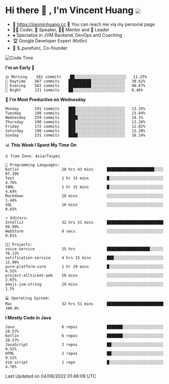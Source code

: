 # Hi there 👋 , I'm Vincent Huang ![](https://komarev.com/ghpvc/?username=Jian-Min-Huang)
- 💎 https://jianminhuang.cc 🙋 You can reach me via my personal page
- 👨‍💻 Coder, 🎤 Speaker, 👨‍🏫 Mentor and 🚀 Leader
- ♠️ Specialize in JVM Backend, DevOps and Coaching
- 🏆 Google Developer Expert (Kotlin)
- 💼 $_purefunc, Co-founder

<!--START_SECTION:waka-->
![Code Time](http://img.shields.io/badge/Code%20Time-0%20secs-blue)

**I'm an Early 🐤** 

```text
🌞 Morning    161 commits    ██░░░░░░░░░░░░░░░░░░░░░░░   11.25% 
🌆 Daytime    567 commits    ██████████░░░░░░░░░░░░░░░   39.62% 
🌃 Evening    582 commits    ██████████░░░░░░░░░░░░░░░   40.67% 
🌙 Night      121 commits    ██░░░░░░░░░░░░░░░░░░░░░░░   8.46%

```
📅 **I'm Most Productive on Wednesday** 

```text
Monday       191 commits    ███░░░░░░░░░░░░░░░░░░░░░░   13.35% 
Tuesday      198 commits    ███░░░░░░░░░░░░░░░░░░░░░░   13.84% 
Wednesday    259 commits    ████░░░░░░░░░░░░░░░░░░░░░   18.1% 
Thursday     190 commits    ███░░░░░░░░░░░░░░░░░░░░░░   13.28% 
Friday       172 commits    ███░░░░░░░░░░░░░░░░░░░░░░   12.02% 
Saturday     190 commits    ███░░░░░░░░░░░░░░░░░░░░░░   13.28% 
Sunday       231 commits    ████░░░░░░░░░░░░░░░░░░░░░   16.14%

```


📊 **This Week I Spent My Time On** 

```text
⌚︎ Time Zone: Asia/Taipei

💬 Programming Languages: 
Kotlin                   28 hrs 43 mins      █████████████████████░░░░   87.39% 
Text                     1 hr 33 mins        █░░░░░░░░░░░░░░░░░░░░░░░░   4.76% 
YAML                     1 hr 32 mins        █░░░░░░░░░░░░░░░░░░░░░░░░   4.69% 
Markdown                 28 mins             ░░░░░░░░░░░░░░░░░░░░░░░░░   1.44% 
SQL                      16 mins             ░░░░░░░░░░░░░░░░░░░░░░░░░   0.83%

🔥 Editors: 
IntelliJ                 32 hrs 51 mins      █████████████████████████   99.99% 
WebStorm                 0 secs              ░░░░░░░░░░░░░░░░░░░░░░░░░   0.01%

🐱‍💻 Projects: 
voice-service            25 hrs              ███████████████████░░░░░░   76.13% 
notification-service     4 hrs 15 mins       ███░░░░░░░░░░░░░░░░░░░░░░   12.96% 
pure-platform-core       1 hr 29 mins        █░░░░░░░░░░░░░░░░░░░░░░░░   4.52% 
project-allticket-web    58 mins             ░░░░░░░░░░░░░░░░░░░░░░░░░   2.97% 
emoji-jvm-string         29 mins             ░░░░░░░░░░░░░░░░░░░░░░░░░   1.5%

💻 Operating System: 
Mac                      32 hrs 51 mins      █████████████████████████   100.0%

```

**I Mostly Code in Java** 

```text
Java                     6 repos             ███████░░░░░░░░░░░░░░░░░░   28.57% 
Kotlin                   6 repos             ███████░░░░░░░░░░░░░░░░░░   28.57% 
JavaScript               2 repos             ██░░░░░░░░░░░░░░░░░░░░░░░   9.52% 
HTML                     2 repos             ██░░░░░░░░░░░░░░░░░░░░░░░   9.52% 
Vim script               1 repo              █░░░░░░░░░░░░░░░░░░░░░░░░   4.76%

```



 Last Updated on 04/06/2022 01:46:09 UTC
<!--END_SECTION:waka-->

